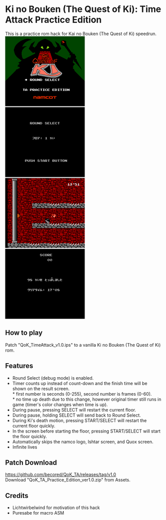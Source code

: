 # Ki no Bouken (The Quest of Ki): Time Attack Practice Edition  
This is a practice rom hack for Kai no Bouken (The Quest of Ki) speedrun.  
![pic01](images/pic01.png) ![pic02](images/pic02.png)  
![pic03](images/pic03.png) ![pic04](images/pic04.png)  
  
## How to play
Patch "QoK_TimeAttack_v1.0.ips" to a vanilla Ki no Bouken (The Quest of Ki) rom.  

## Features  
- Round Select (debug mode) is enabled.  
- Timer counts up instead of count-down and the finish time will be shown on the result screen.  
\* first number is seconds (0-255), second number is frames (0-60).  
\* no time up death due to this change, however original timer still runs in game (timer's color changes when time is up).  
- During pause, pressing SELECT will restart the current floor.  
- During pause, holding SELECT will send back to Round Select.  
- During Ki's death motion, pressing START/SELECT will restart the current floor quickly.  
- In the screen before starting the floor, pressing START/SELECT will start the floor quickly.
- Automatically skips the namco logo, Ishtar screen, and Quox screen.  
- Infinite lives  
  
## Patch Download
https://github.com/becored/QoK_TA/releases/tag/v1.0  
Download "QoK_TA_Practice_Edition_ver1.0.zip" from Assets.  
  
## Credits  
- Lichtwirbelwind for motivation of this hack  
- Puresabe for macro ASM  
